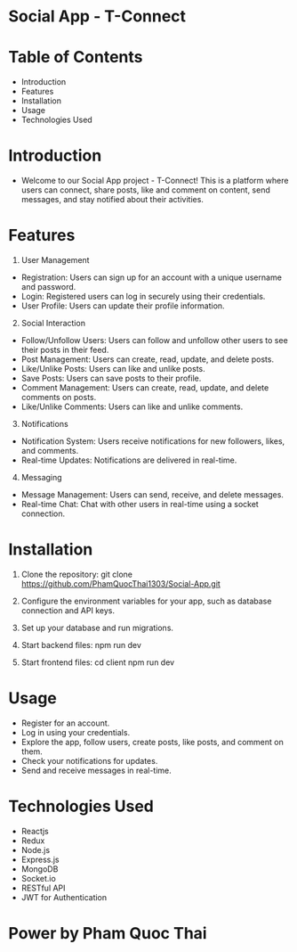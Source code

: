 # Social App - T-Connect 

# Table of Contents
- Introduction
- Features
- Installation
- Usage
- Technologies Used

# Introduction
- Welcome to our Social App project - T-Connect! This is a platform where users can connect, share posts, like and comment on content, send messages, and stay notified about their activities.

# Features
1. User Management
- Registration: Users can sign up for an account with a unique username and password.
- Login: Registered users can log in securely using their credentials.
- User Profile: Users can update their profile information.

2. Social Interaction
- Follow/Unfollow Users: Users can follow and unfollow other users to see their posts in their feed.
- Post Management: Users can create, read, update, and delete posts.
- Like/Unlike Posts: Users can like and unlike posts.
- Save Posts: Users can save posts to their profile.
- Comment Management: Users can create, read, update, and delete comments on posts.
- Like/Unlike Comments: Users can like and unlike comments.

3. Notifications
- Notification System: Users receive notifications for new followers, likes, and comments.
- Real-time Updates: Notifications are delivered in real-time.

4. Messaging
- Message Management: Users can send, receive, and delete messages.
- Real-time Chat: Chat with other users in real-time using a socket connection.

# Installation
1. Clone the repository:
git clone https://github.com/PhamQuocThai1303/Social-App.git

2. Configure the environment variables for your app, such as database connection and API keys.

3. Set up your database and run migrations.

4. Start backend files:
npm run dev

5. Start frontend files:
cd client
npm run dev

# Usage

- Register for an account.
- Log in using your credentials.
- Explore the app, follow users, create posts, like posts, and comment on them.
- Check your notifications for updates.
- Send and receive messages in real-time.

# Technologies Used

- Reactjs
- Redux
- Node.js
- Express.js
- MongoDB
- Socket.io
- RESTful API
- JWT for Authentication

# Power by Pham Quoc Thai

